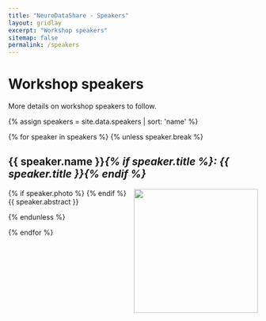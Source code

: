 ```yaml
---
title: "NeuroDataShare - Speakers"
layout: gridlay
excerpt: "Workshop speakers"
sitemap: false
permalink: /speakers
---  
```

# Workshop speakers 

More details on workshop speakers to follow.   

<div class="row">
  {% assign speakers = site.data.speakers | sort: 'name' %}

  {% for speaker in speakers %}
  {% unless speaker.break %}
  <div class="col-sm-12">
  <p></p>
  <h2 id="{{ speaker.name }}">
  {{ speaker.name }}<i>{% if speaker.title %}: {{ speaker.title }}{% endif %}</i>
  </h2>
  <p>  
  {% if speaker.photo %}
  <img src="{{ site.url }}{{ site.baseurl }}/images/speakers/{{ speaker.photo }}" style="width: 250px; float: right">
  {% endif %}
  {{ speaker.abstract }}
  </p>
  </div>
  {% endunless %}

  {% endfor %}

</div>
